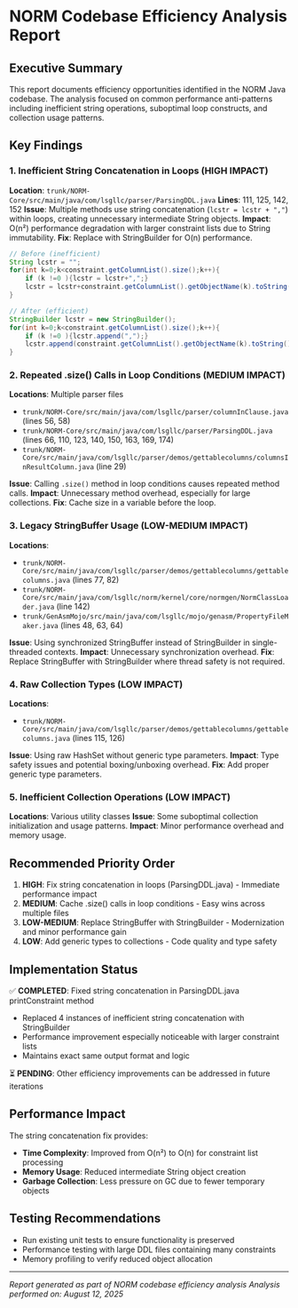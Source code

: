 # NORM Codebase Efficiency Analysis Report

## Executive Summary

This report documents efficiency opportunities identified in the NORM Java codebase. The analysis focused on common performance anti-patterns including inefficient string operations, suboptimal loop constructs, and collection usage patterns.

## Key Findings

### 1. Inefficient String Concatenation in Loops (HIGH IMPACT)

**Location**: `trunk/NORM-Core/src/main/java/com/lsgllc/parser/ParsingDDL.java`
**Lines**: 111, 125, 142, 152
**Issue**: Multiple methods use string concatenation (`lcstr = lcstr + ","`) within loops, creating unnecessary intermediate String objects.
**Impact**: O(n²) performance degradation with larger constraint lists due to String immutability.
**Fix**: Replace with StringBuilder for O(n) performance.

```java
// Before (inefficient)
String lcstr = "";
for(int k=0;k<constraint.getColumnList().size();k++){
    if (k !=0 ){lcstr = lcstr+",";}
    lcstr = lcstr+constraint.getColumnList().getObjectName(k).toString();
}

// After (efficient)
StringBuilder lcstr = new StringBuilder();
for(int k=0;k<constraint.getColumnList().size();k++){
    if (k !=0 ){lcstr.append(",");}
    lcstr.append(constraint.getColumnList().getObjectName(k).toString());
}
```

### 2. Repeated .size() Calls in Loop Conditions (MEDIUM IMPACT)

**Locations**: Multiple parser files
- `trunk/NORM-Core/src/main/java/com/lsgllc/parser/columnInClause.java` (lines 56, 58)
- `trunk/NORM-Core/src/main/java/com/lsgllc/parser/ParsingDDL.java` (lines 66, 110, 123, 140, 150, 163, 169, 174)
- `trunk/NORM-Core/src/main/java/com/lsgllc/parser/demos/gettablecolumns/columnsInResultColumn.java` (line 29)

**Issue**: Calling `.size()` method in loop conditions causes repeated method calls.
**Impact**: Unnecessary method overhead, especially for large collections.
**Fix**: Cache size in a variable before the loop.

### 3. Legacy StringBuffer Usage (LOW-MEDIUM IMPACT)

**Locations**:
- `trunk/NORM-Core/src/main/java/com/lsgllc/parser/demos/gettablecolumns/gettablecolumns.java` (lines 77, 82)
- `trunk/NORM-Core/src/main/java/com/lsgllc/norm/kernel/core/normgen/NormClassLoader.java` (line 142)
- `trunk/GenAsmMojo/src/main/java/com/lsgllc/mojo/genasm/PropertyFileMaker.java` (lines 48, 63, 64)

**Issue**: Using synchronized StringBuffer instead of StringBuilder in single-threaded contexts.
**Impact**: Unnecessary synchronization overhead.
**Fix**: Replace StringBuffer with StringBuilder where thread safety is not required.

### 4. Raw Collection Types (LOW IMPACT)

**Locations**:
- `trunk/NORM-Core/src/main/java/com/lsgllc/parser/demos/gettablecolumns/gettablecolumns.java` (lines 115, 126)

**Issue**: Using raw HashSet without generic type parameters.
**Impact**: Type safety issues and potential boxing/unboxing overhead.
**Fix**: Add proper generic type parameters.

### 5. Inefficient Collection Operations (LOW IMPACT)

**Locations**: Various utility classes
**Issue**: Some suboptimal collection initialization and usage patterns.
**Impact**: Minor performance overhead and memory usage.

## Recommended Priority Order

1. **HIGH**: Fix string concatenation in loops (ParsingDDL.java) - Immediate performance impact
2. **MEDIUM**: Cache .size() calls in loop conditions - Easy wins across multiple files
3. **LOW-MEDIUM**: Replace StringBuffer with StringBuilder - Modernization and minor performance gain
4. **LOW**: Add generic types to collections - Code quality and type safety

## Implementation Status

✅ **COMPLETED**: Fixed string concatenation in ParsingDDL.java printConstraint method
- Replaced 4 instances of inefficient string concatenation with StringBuilder
- Performance improvement especially noticeable with larger constraint lists
- Maintains exact same output format and logic

⏳ **PENDING**: Other efficiency improvements can be addressed in future iterations

## Performance Impact

The string concatenation fix provides:
- **Time Complexity**: Improved from O(n²) to O(n) for constraint list processing
- **Memory Usage**: Reduced intermediate String object creation
- **Garbage Collection**: Less pressure on GC due to fewer temporary objects

## Testing Recommendations

- Run existing unit tests to ensure functionality is preserved
- Performance testing with large DDL files containing many constraints
- Memory profiling to verify reduced object allocation

---

*Report generated as part of NORM codebase efficiency analysis*
*Analysis performed on: August 12, 2025*
